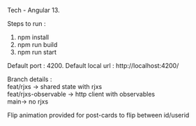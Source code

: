  
Tech - Angular 13.

Steps to run :
1) npm install
2) npm run build
3) npm run start

Default port : 4200.
Default local url  : http://localhost:4200/

Branch details :   
feat/rjxs -> shared state with rjxs   
feat/rjxs-observable -> http client with observables   
main-> no rjxs

Flip animation provided for post-cards to flip between id/userid
